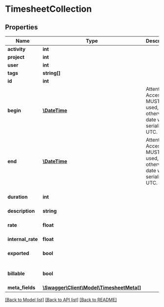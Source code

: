 # TimesheetCollection

## Properties
Name | Type | Description | Notes
------------ | ------------- | ------------- | -------------
**activity** | **int** |  | [optional] 
**project** | **int** |  | [optional] 
**user** | **int** |  | [optional] 
**tags** | **string[]** |  | [optional] 
**id** | **int** |  | [optional] 
**begin** | [**\DateTime**](\DateTime.md) | Attention: Accessor MUST be used, otherwise date will be serialized in UTC. | 
**end** | [**\DateTime**](\DateTime.md) | Attention: Accessor MUST be used, otherwise date will be serialized in UTC. | [optional] 
**duration** | **int** |  | [optional] [default to 0]
**description** | **string** |  | [optional] 
**rate** | **float** |  | [optional] [default to 0]
**internal_rate** | **float** |  | [optional] 
**exported** | **bool** |  | [optional] [default to false]
**billable** | **bool** |  | [optional] [default to true]
**meta_fields** | [**\Swagger\Client\Model\TimesheetMeta[]**](TimesheetMeta.md) |  | [optional] 

[[Back to Model list]](../../README.md#documentation-for-models) [[Back to API list]](../../README.md#documentation-for-api-endpoints) [[Back to README]](../../README.md)

